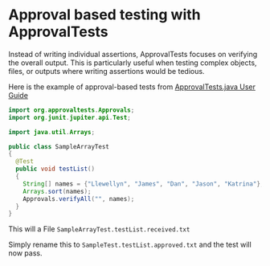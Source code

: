 # Approval based testing with ApprovalTests

Instead of writing individual assertions, ApprovalTests focuses on verifying the overall output. This is particularly useful when testing complex objects, files, or outputs where writing assertions would be tedious.

Here is the example of approval-based tests from [ApprovalTests.java User Guide](https://github.com/approvals/ApprovalTests.Java/blob/master/README.md)

```java
import org.approvaltests.Approvals;
import org.junit.jupiter.api.Test;

import java.util.Arrays;

public class SampleArrayTest
{
  @Test
  public void testList()
  {
    String[] names = {"Llewellyn", "James", "Dan", "Jason", "Katrina"};
    Arrays.sort(names);
    Approvals.verifyAll("", names);
  }
}
```
This will a File `SampleArrayTest.testList.received.txt`

Simply rename this to `SampleTest.testList.approved.txt` and the test will now pass.
